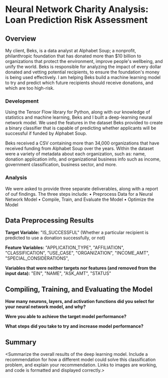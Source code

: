 # Neural Network Charity Analysis: Loan Prediction Risk Assessment

## Overview
My client, Beks, is a data analyst at Alphabet Soup; a nonprofit, philanthropic foundation that has donated more than $10 billion to organizations that protect the environment, improve people's wellbeing, and unify the world. Beks is responsible for analyzing the impact of every dollar donated and vetting potential recipients, to ensure the foundation's money is being used effectively. I am helping Beks build a machine learning model to try and predict which future recipients should receive donations, and which are too high-risk.

### Development
Using the Tensor Flow library for Python, along with our knowledge of statistics and machine learning, Beks and I built a deep-learning neural network model. We used the features in the dataset Beks provided to create a binary classifier that is capable of predicting whether applicants will be successful if funded by Alphabet Soup. 

Beks received a CSV containing more than 34,000 organizations that have received funding from Alphabet Soup over the years. Within the dataset were a variety of metadata about each organization, such as: name, donation application info, and organizational business info such as income, government classification, business sector, and more. 

### Analysis
We were asked to provide three separate deliverables, along with a report of ouf findings. The three steps include:
  • Preprocess Data for a Neural Network Model
  • Compile, Train, and Evaluate the Model
  • Optimize the Model

## Data Preprocessing Results
**Target Variable:** "IS_SUCCESSFUL" (Whether a particular recipient is predicted to use a donation successfully, or not)
  
**Feature Variables:** "APPLICATION_TYPE", "AFFILIATION", "CLASSIFICATION", "USE_CASE", "ORGANIZATION", "INCOME_AMT", "SPECIAL_CONSIDERATIONS", 
  
**Variables that were neither targets nor features (and removed from the input data):** "EIN", "NAME", "ASK_AMT", "STATUS"
  
## Compiling, Training, and Evaluating the Model
**How many neurons, layers, and activation functions did you select for your neural network model, and why?**
  
**Were you able to achieve the target model performance?**
  
**What steps did you take to try and increase model performance?**


## Summary
<Summarize the overall results of the deep learning model. Include a recommendation for how a different model could solve this classification problem, and explain your recommendation. Links to images are working, and code is formatted and displayed correctly.>
